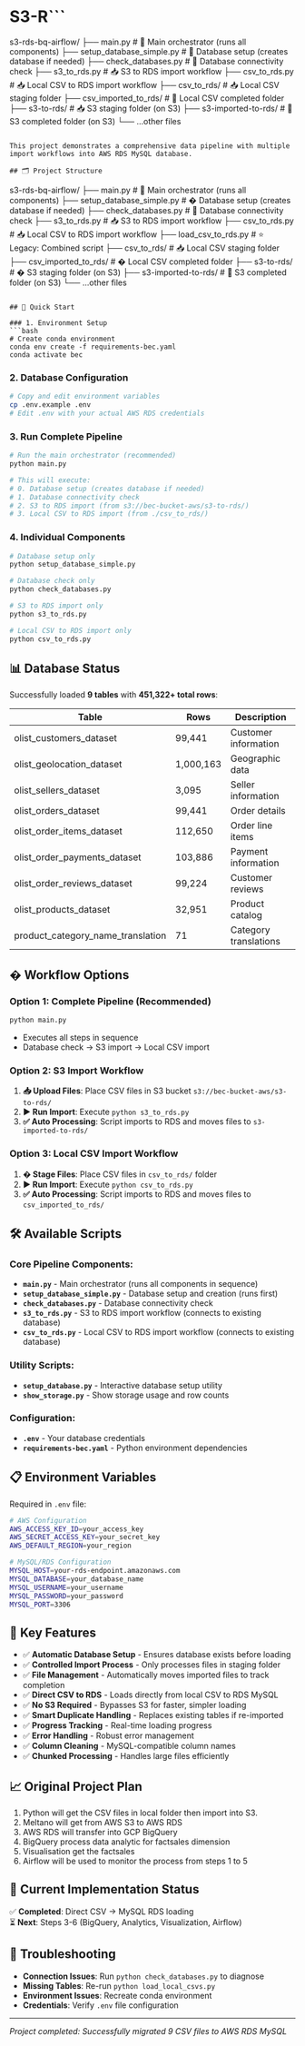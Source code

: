 # S3-R```
s3-rds-bq-airflow/
├── main.py                       # 🎯 Main orchestrator (runs all components)
├── setup_database_simple.py      # 🔧 Database setup (creates database if needed)
├── check_databases.py            # 👀 Database connectivity check
├── s3_to_rds.py                  # 📥 S3 to RDS import workflow
├── csv_to_rds.py                 # 📥 Local CSV to RDS import workflow
├── csv_to_rds/                   # 📥 Local CSV staging folder
├── csv_imported_to_rds/          # 📁 Local CSV completed folder
├── s3-to-rds/                    # 📥 S3 staging folder (on S3)
├── s3-imported-to-rds/           # 📁 S3 completed folder (on S3)
└── ...other files
```Project

This project demonstrates a comprehensive data pipeline with multiple import workflows into AWS RDS MySQL database.

## 🗂️ Project Structure

```
s3-rds-bq-airflow/
├── main.py                       # 🎯 Main orchestrator (runs all components)
├── setup_database_simple.py      # � Database setup (creates database if needed)
├── check_databases.py            # 👀 Database connectivity check
├── s3_to_rds.py                  # 📥 S3 to RDS import workflow
├── csv_to_rds.py                 # 📥 Local CSV to RDS import workflow
├── load_csv_to_rds.py            # ⭐ Legacy: Combined script
├── csv_to_rds/                   # 📥 Local CSV staging folder
├── csv_imported_to_rds/          # � Local CSV completed folder
├── s3-to-rds/                    # � S3 staging folder (on S3)
├── s3-imported-to-rds/           # 📁 S3 completed folder (on S3)
└── ...other files
```

## 🚀 Quick Start

### 1. Environment Setup
```bash
# Create conda environment
conda env create -f requirements-bec.yaml
conda activate bec
```

### 2. Database Configuration
```bash
# Copy and edit environment variables
cp .env.example .env
# Edit .env with your actual AWS RDS credentials
```

### 3. Run Complete Pipeline
```bash
# Run the main orchestrator (recommended)
python main.py

# This will execute:
# 0. Database setup (creates database if needed)
# 1. Database connectivity check
# 2. S3 to RDS import (from s3://bec-bucket-aws/s3-to-rds/)
# 3. Local CSV to RDS import (from ./csv_to_rds/)
```

### 4. Individual Components
```bash
# Database setup only
python setup_database_simple.py

# Database check only
python check_databases.py

# S3 to RDS import only
python s3_to_rds.py

# Local CSV to RDS import only
python csv_to_rds.py
```

## 📊 Database Status

Successfully loaded **9 tables** with **451,322+ total rows**:

| Table | Rows | Description |
|-------|------|-------------|
| olist_customers_dataset | 99,441 | Customer information |
| olist_geolocation_dataset | 1,000,163 | Geographic data |
| olist_sellers_dataset | 3,095 | Seller information |
| olist_orders_dataset | 99,441 | Order details |
| olist_order_items_dataset | 112,650 | Order line items |
| olist_order_payments_dataset | 103,886 | Payment information |
| olist_order_reviews_dataset | 99,224 | Customer reviews |
| olist_products_dataset | 32,951 | Product catalog |
| product_category_name_translation | 71 | Category translations |

## � **Workflow Options**

### Option 1: Complete Pipeline (Recommended)
```bash
python main.py
```
- Executes all steps in sequence
- Database check → S3 import → Local CSV import

### Option 2: S3 Import Workflow
1. **📥 Upload Files**: Place CSV files in S3 bucket `s3://bec-bucket-aws/s3-to-rds/`
2. **▶️ Run Import**: Execute `python s3_to_rds.py`
3. **✅ Auto Processing**: Script imports to RDS and moves files to `s3-imported-to-rds/`

### Option 3: Local CSV Import Workflow
1. **� Stage Files**: Place CSV files in `csv_to_rds/` folder
2. **▶️ Run Import**: Execute `python csv_to_rds.py`
3. **✅ Auto Processing**: Script imports to RDS and moves files to `csv_imported_to_rds/`

## 🛠️ Available Scripts

### Core Pipeline Components:
- **`main.py`** - Main orchestrator (runs all components in sequence)
- **`setup_database_simple.py`** - Database setup and creation (runs first)
- **`check_databases.py`** - Database connectivity check  
- **`s3_to_rds.py`** - S3 to RDS import workflow (connects to existing database)
- **`csv_to_rds.py`** - Local CSV to RDS import workflow (connects to existing database)

### Utility Scripts:
- **`setup_database.py`** - Interactive database setup utility
- **`show_storage.py`** - Show storage usage and row counts

### Configuration:
- **`.env`** - Your database credentials
- **`requirements-bec.yaml`** - Python environment dependencies

## 📋 Environment Variables

Required in `.env` file:
```bash
# AWS Configuration
AWS_ACCESS_KEY_ID=your_access_key
AWS_SECRET_ACCESS_KEY=your_secret_key
AWS_DEFAULT_REGION=your_region

# MySQL/RDS Configuration  
MYSQL_HOST=your-rds-endpoint.amazonaws.com
MYSQL_DATABASE=your_database_name
MYSQL_USERNAME=your_username
MYSQL_PASSWORD=your_password
MYSQL_PORT=3306
```

## 🎯 Key Features

- ✅ **Automatic Database Setup** - Ensures database exists before loading
- ✅ **Controlled Import Process** - Only processes files in staging folder
- ✅ **File Management** - Automatically moves imported files to track completion
- ✅ **Direct CSV to RDS** - Loads directly from local CSV to RDS MySQL
- ✅ **No S3 Required** - Bypasses S3 for faster, simpler loading
- ✅ **Smart Duplicate Handling** - Replaces existing tables if re-imported
- ✅ **Progress Tracking** - Real-time loading progress
- ✅ **Error Handling** - Robust error management
- ✅ **Column Cleaning** - MySQL-compatible column names
- ✅ **Chunked Processing** - Handles large files efficiently

## 📈 Original Project Plan

1. Python will get the CSV files in local folder then import into S3.
2. Meltano will get from AWS S3 to AWS RDS
3. AWS RDS will transfer into GCP BigQuery
4. BigQuery process data analytic for factsales dimension
5. Visualisation get the factsales
6. Airflow will be used to monitor the process from steps 1 to 5

## 🔧 Current Implementation Status

✅ **Completed**: Direct CSV → MySQL RDS loading  
⏳ **Next**: Steps 3-6 (BigQuery, Analytics, Visualization, Airflow)

## 🔧 Troubleshooting

- **Connection Issues**: Run `python check_databases.py` to diagnose
- **Missing Tables**: Re-run `python load_local_csvs.py`
- **Environment Issues**: Recreate conda environment
- **Credentials**: Verify `.env` file configuration

---
*Project completed: Successfully migrated 9 CSV files to AWS RDS MySQL*


